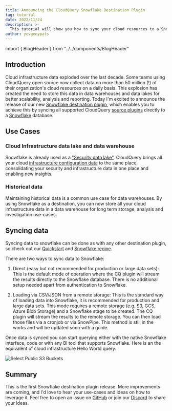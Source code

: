 ```yaml
---
title: Announcing the CloudQuery Snowflake Destination Plugin
tag: tutorial
date: 2022/11/24
description: >-
  This tutorial will show you how to sync your cloud resources to a Snowflake database.
author: yevgenypats
---
```


import { BlogHeader } from "../../components/BlogHeader"

<BlogHeader/>

## Introduction

Cloud infrastructure data exploded over the last decade. Some teams using CloudQuery open source now collect data on more than 50 million (!) of their organization's cloud resources on a daily basis. This explosion has created the need to store this data in data warehouses and data lakes for better scalability, analysis and reporting. Today I'm excited to announce the release of our new [Snowflake destination plugin](../docs/recipes/destinations/snowflake), which enables you to achieve this by syncing all supported CloudQuery [source plugins](../docs/plugins/sources) directly to a [Snowflake](https://www.snowflake.com/) database.

## Use Cases

### Cloud Infrastructure data lake and data warehouse

Snowflake is already used as a ["Security data lake"](https://www.snowflake.com/en/data-cloud/workloads/cybersecurity/). CloudQuery brings all your cloud [infrastructure configuration data](../docs/plugins/sources) to the same place, consolidating your security and infrastructure data in one place and enabling new insights.

### Historical data

Maintaining historical data is a common use case for data warehouses. By using Snowflake as a destination, you can now store all your cloud infrastructure data in a data warehouse for long term storage, analysis and investigation use-cases.

## Syncing data

Syncing data to snowflake can be done as with any other destination plugin, so check out our [Quickstart](../docs/quickstart) and [Snowflake recipe](../docs/recipes/destinations/snowflake).

There are two ways to sync data to Snowflake:

1. Direct (easy but not recommended for production or large data sets): This is the default mode of operation where the CQ plugin will stream the results directly to the Snowflake database. There is no additional setup needed apart from authentication to Snowflake.

2. Loading via CSV/JSON from a remote storage: This is the standard way of loading data into Snowflake, it is recommended for production and large data sets. This mode requires a remote storage (e.g. S3, GCS, Azure Blob Storage) and a Snowflake stage to be created. The CQ plugin will stream the results to the remote storage. You can then load those files via a cronjob or via SnowPipe. This method is still in the works and will be updated soon with a guide.

Once data is synced you can start querying either with the native Snowflake interface, code or with any BI tool that supports Snowflake. Here is an the equivalent of cloud infrastructure Hello World query:

![Select Public S3 Buckets](/images/blog/announcing-cloudquery-snowflake-destination/get-public-buckets.png)

## Summary

This is the first Snowflake destination plugin release. More improvements are coming, and I'd love to hear your use-cases and ideas on how to leverage it. Feel free to open an issue on [GitHub](https://github.com/cloudquery/cloudquery) or join our [Discord](https://cloudquery.io/discord) to share your ideas.